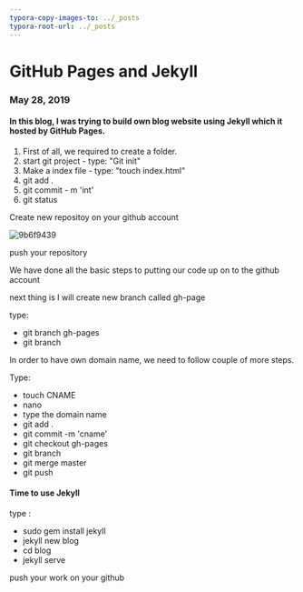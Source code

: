 ```yaml
---
typora-copy-images-to: ../_posts
typora-root-url: ../_posts
---
```


# GitHub Pages and Jekyll
### May 28, 2019

#### In this blog, I was trying to build own blog website using Jekyll which it hosted by GitHub Pages.

1. First of all, we required to create a folder.
2. start git project - type: "Git init"
3. Make a index file - type: "touch index.html"
4. git add .
5. git commit - m 'int'
6. git status

Create new repositoy on your github account

![9b6f9439](/9b6f9439-9726486.png)

push your repository







We have done all the basic steps to putting our code up on to the github account

next thing is I will create new branch called gh-page

type:
- git branch gh-pages
- git branch

In order to have own domain name, we need to follow couple of more steps.

Type:
- touch CNAME
- nano 
- type the domain name
- git add .
- git commit -m 'cname'
- git checkout gh-pages
- git branch
- git merge master
- git push

#### Time to use Jekyll

type :
- sudo gem install jekyll
- jekyll new blog
- cd blog
- jekyll serve


push your work on your github



